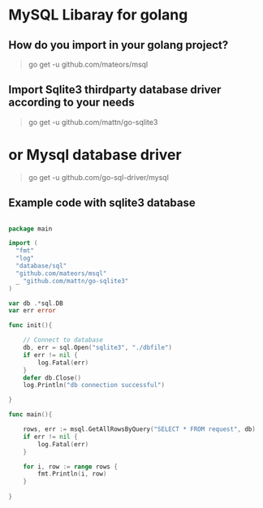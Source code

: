 # MySQL Libaray for golang

## How do you import in your golang project?
> go get -u github.com/mateors/msql

## Import Sqlite3 thirdparty database driver according to your needs
> go get -u github.com/mattn/go-sqlite3

# or Mysql database driver
> go get -u github.com/go-sql-driver/mysql

## Example code with sqlite3 database
```go

package main

import (
  "fmt"
  "log"
  "database/sql"
  "github.com/mateors/msql"
  _ "github.com/mattn/go-sqlite3"
)

var db .*sql.DB
var err error

func init(){

	// Connect to database
	db, err = sql.Open("sqlite3", "./dbfile")
	if err != nil {
		log.Fatal(err)
	}
	defer db.Close()
	log.Println("db connection successful")

}

func main(){

	rows, err := msql.GetAllRowsByQuery("SELECT * FROM request", db)
	if err != nil {
		log.Fatal(err)
	}

	for i, row := range rows {
		fmt.Println(i, row)
	}
  
}
